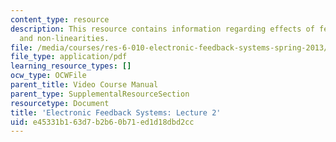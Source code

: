 ```yaml
---
content_type: resource
description: This resource contains information regarding effects of feedback on noise
  and non-linearities.
file: /media/courses/res-6-010-electronic-feedback-systems-spring-2013/e45331b163d7b2b60b71ed1d18dbd2cc_MITRES_6-010S13_lec02.pdf
file_type: application/pdf
learning_resource_types: []
ocw_type: OCWFile
parent_title: Video Course Manual
parent_type: SupplementalResourceSection
resourcetype: Document
title: 'Electronic Feedback Systems: Lecture 2'
uid: e45331b1-63d7-b2b6-0b71-ed1d18dbd2cc
---
```

